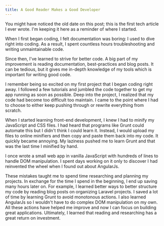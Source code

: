 ```yaml
---
title: A Good Reader Makes a Good Developer
---
```


<div className="rounded-md bg-primary-400 py-2 px-4 not-prose">
    <p className="text-white">You might have noticed the old date on this post; this is the first tech article I ever wrote. I'm keeping it here as a reminder of where I started.</p>
</div>

When I first began coding, I felt documentation was boring: I used to dive right into coding. As a result, I spent countless hours troubleshooting and writing unmaintainable code.

Since then, I've learned to strive for better code. A big part of my improvement is reading documentation, best-practices and blog posts. It can be tedious, but it gives me in-depth knowledge of my tools which is important for writing good code.

I remember being so excited on my first project that I began coding right away. I followed a few tutorials and jumbled the code together to get my app running as soon as possible. Deep into the project, I realized that my code had become too difficult too maintain. I came to the point where I had to choose to either keep pushing through or rewrite everything from scratch.

When I started learning front-end development, I knew I had to minify my JavaScript and CSS files. I had heard that programs like Grunt could automate this but I didn't think I could learn it. Instead, I would upload my files to online minifiers and then copy and paste them back into my code. It quickly became annoying. My laziness pushed me to learn Grunt and that was the last time I minified by hand.

I once wrote a small web app in vanilla JavaScript with hundreds of lines to handle DOM manipulation. I spent days working on it only to discover I had reinvented the wheel when I found out about AngularJs.

These mistakes taught me to spend time researching and planning my projects. In exchange for the time I spend in the beginning, I end up saving many hours later on. For example, I learned better ways to better structure my code by reading blog posts on organizing Laravel projects. I saved a lot of time by learning Grunt to avoid monotonous actions. I also learned AngularJs so I wouldn't have to do complex DOM manipulation on my own. All these actions have helped me improve and now I can focus on building great applications. Ultimately, I learned that reading and researching has a great return on investment.

